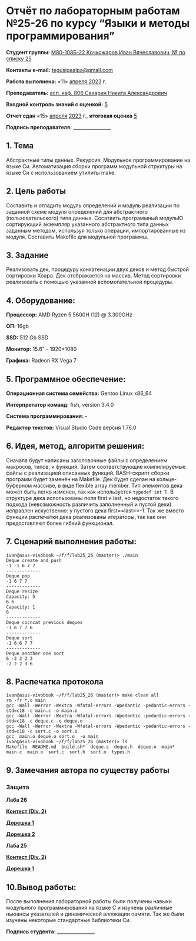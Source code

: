 # Отчёт по лабораторным работам №25-26 по курсу “Языки и методы программирования”

<b>Студент группы:</b> <ins>М80-108Б-22 Кочкожаров Иван Вячеславович, № по списку 25</ins> 

<b>Контакты e-mail:</b> <ins>tegusigaalpa@gmail.com</ins>

<b>Работа выполнена:</b> «11» <ins> апреля </ins> <ins>2023</ins> г.

<b>Преподаватель:</b> <ins>асп. каф. 806 Сахарин Никита Александрович</ins>

<b>Входной контроль знаний с оценкой:</b> <ins> 5 </ins>

<b>Отчет сдан</b> «15» <ins>апреля</ins> <ins>2023</ins> г., <b>итоговая оценка</b> <ins> 5 </ins>

<b>Подпись преподавателя:</b> ________________

## 1. Тема
Абстрактные типы данных. Рекурсия. Модульное программирование на языке Си.
Автоматизация сборки программ модульной структуры на языке Си с использованием утилиты make.

## 2. Цель работы
Составить и отладить модуль определений и модуль реaлизaции по заданной схеме модуля определений для абстрактного (пользовательского) типа данных. Сосатвить программный модульЮ сортирующий экземпляр указанного абстрактного типа данных заданным методом, используя только операции, импортированные из модуля. Составить Makefile для модульной программы.

## 3. Задание
Реализовать дек, процедуру конкатенации двух деков и метод быстрой сортировки Хоара. Дек отображается на массив. Метод сортировки реализовать с помощью указанной вспомогательной процедуры.

## 4. Оборудование:
<b>Процессор:</b> AMD Ryzen 5 5600H (12) @ 3.300GHz 

<b>ОП:</b> 16gb

<b>SSD:</b> 512 Gb SSD

<b>Монитор:</b> 15.6" - 1920*1080

<b>Графика:</b> Radeon RX Vega 7

## 5. Программное обеспечение:
<b>Операционная система семейства:</b> Gentoo Linux x86_64

<b>Интерпретатор команд:</b> fish, version 3.4.0

<b>Система программирования:</b> -

<b>Редактор текстов:</b> Visual Studio Code версия 1.76.0

## 6. Идея, метод, алгоритм решения:
Сначала будут написаны заголовочные файлы с определением макросов, типов, и функций. Затем соответствующие компилируемые файлы с реализацией описанных функций. BASH-скрипт сборки программ будет заменён на Makefile. Дек будет сделан на кольце-буферном массиве, в виде flexible array member. Тип элементов дека может быть легко изменен, так как используется `typedef int T`. В структуре дека использованы поля first и last, но недостаток такого подхода (невозможность различить заполненный и пустой деки) исправлен искуственно: у пустого дека first==last==-1. Так же вместо функции распечатки дека реализованы итераторы, так как они предоставляют более гибкий функционал.

## 7. Сценарий выполнения работы:
```
ivan@asus-vivobook ~/f/f/lab25_26 (master)> ./main
Deque create and push
-1 -1 6 7 7 
-------------
Deque pop
-1 6 7 7 
-------------
Deque resize
Capacity: 5
6 6 
Capacity: 1
6 
-------------
Deque cocncat previous deques
-1 6 7 7 6 
-------------
Deque sort
-1 6 6 7 7 
-------------
Deque another one sort
6 -2 2 2 3 
-2 2 2 3 6 
```
## 8. Распечатка протокола
```
ivan@asus-vivobook ~/f/f/lab25_26 (master)> make clean all
rm -fr *.o main
gcc -Wall -Werror -Wextra -Wfatal-errors -Wpedantic -pedantic-errors -std=c18 -c main.c -o main.o
gcc -Wall -Werror -Wextra -Wfatal-errors -Wpedantic -pedantic-errors -std=c18 -c deque.c -o deque.o
gcc -Wall -Werror -Wextra -Wfatal-errors -Wpedantic -pedantic-errors -std=c18 -c sort.c -o sort.o
gcc  main.o deque.o sort.o  -o main
ivan@asus-vivobook ~/f/f/lab25_26 (master)> ls
Makefile  README.md  build.sh*  deque.c  deque.h  deque.o  main*  main.c  main.o  sort.c  sort.h  sort.o  types.h
```
## 9. Замечания автора по существу работы 

### Защита
<b>Лаба 26</b>

<b>[Контест (Div. 2)](https://codeforces.com/contest/1805/submission/200441316)</b>

<b>[Дорешка 1](https://codeforces.com/contest/1805/submission/201876821)</b>

<b>[Дорешка 2](https://codeforces.com/contest/1805/submission/201875505)</b>

<b>Лаба 25</b>

<b>[Контест (Div. 2)](https://codeforces.com/contest/1814/submission/201021199)</b>

<b>[Дорешка 1](https://codeforces.com/contest/1814/submission/201736629)</b>
## 10.Вывод работы:
После выполнения лабораторной работы были получены навыки модульного программирования на языке С и изучены различные ньюансы указателей и динамической аллокации памяти. Так же были изучены некоторые стандартные библиотеки Си.

<b>Подпись студента:</b> ________________
